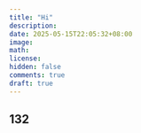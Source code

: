```yaml
---
title: "Hi"
description: 
date: 2025-05-15T22:05:32+08:00
image: 
math: 
license: 
hidden: false
comments: true
draft: true
---
```


## 132